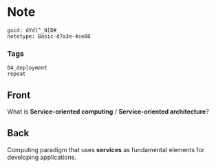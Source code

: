 # Note
```
guid: dYdl^_N[D#
notetype: Basic-d7a3e-4ce08
```

### Tags
```
04_deployment
repeat
```

## Front
What is <b>Service-oriented computing</b> / <b>Service-oriented
architecture</b>?

## Back
Computing paradigm that uses <b>services</b> as fundamental
elements for developing applications.
